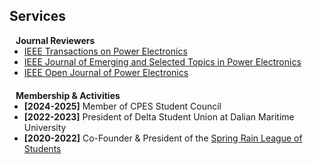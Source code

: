 ## Services


<h4 style="margin:0 10px 0;">Journal Reviewers</h4>


<ul style="margin:0 0 20px;">
  <li><a href="https://www.ieee-pels.org/publications/transactions-on-power-electronics/" target="_blank"> IEEE Transactions on Power Electronics </a></li>
  <li><a href="https://www.ieee-pels.org/publications/journal-of-emerging-and-selected-topics-in-power-electronics/" target="_blank"> IEEE Journal of Emerging and Selected Topics in Power Electronics </a></li>
  <li><a href="https://www.ieee-pels.org/publications/open-journal-of-power-electronics/" target="_blank"> IEEE Open Journal of Power Electronics </a></li>
</ul>

<h4 style="margin:0 10px 0;">Membership & Activities</h4>

<ul style="margin:0 0 20px;">
  <li><strong>[2024-2025]</strong> Member of CPES Student Council  </li>
  <li><strong>[2022-2023]</strong> President of Delta Student Union at Dalian Maritime University </li>
  <li><strong>[2020-2022]</strong> Co-Founder & President of the <a href="https://space.bilibili.com/479686973/video" target="_blank"> Spring Rain League of Students </a></li>
</ul> 
